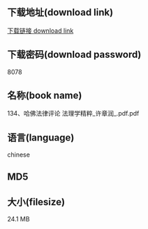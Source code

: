 ## 下载地址(download link)
[下载链接 download link](https://voluble-croquembouche-d321dc.netlify.app/?s=134%E3%80%81%E5%93%88%E4%BD%9B%E6%B3%95%E5%BE%8B%E8%AF%84%E8%AE%BA++%E6%B3%95%E7%90%86%E5%AD%A6%E7%B2%BE%E7%B2%B9_%E8%AE%B8%E7%AB%A0%E6%B6%A6_.pdf)

## 下载密码(download password)
8078

## 名称(book name)
134、哈佛法律评论  法理学精粹_许章润_.pdf.pdf

## 语言(language)
chinese

## MD5


## 大小(filesize)
24.1 MB
